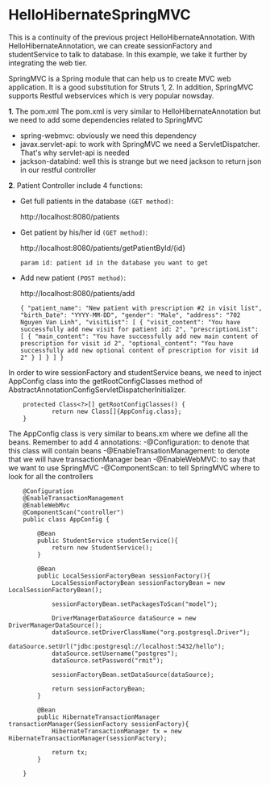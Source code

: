# HelloHibernateSpringMVC

This is a continuity of the previous project HelloHibernateAnnotation. With HelloHibernateAnnotation, we can create sessionFactory and studentService to talk to database. In this example, we take it further by integrating the web tier. 

SpringMVC is a Spring module that can help us to create MVC web application. It is a good substitution for Struts 1, 2. In addition, SpringMVC supports Restful webservices which is very popular nowsday. 

**1**. The pom.xml
The pom.xml is very similar to HelloHibernateAnnotation but we need to add some dependencies related to SpringMVC
+ spring-webmvc: obviously we need this dependency
+ javax.servlet-api: to work with SpringMVC we need a ServletDispatcher. That's why servlet-api is needed
+ jackson-databind: well this is strange but we need jackson to return json in our restful controller

**2**. Patient Controller include 4 functions:
+ Get full patients in the database `(GET method)`: 

    http://localhost:8080/patients
+ Get patient by his/her id `(GET method)`:

    http://localhost:8080/patients/getPatientById/{id}

    `param id: patient id in the database you want to get`
    
+ Add new patient `(POST method)`:

    http://localhost:8080/patients/add
    
    `{
        "patient_name": "New patient with prescription #2 in visit list",
        "birth_Date": "YYYY-MM-DD",
        "gender": "Male",
        "address": "702 Nguyen Van Linh",
        "visitList": [
            {
                "visit_content": "You have successfully add new visit for patient id: 2",
                "prescriptionList": [
                    {
                        "main_content": "You have successfully add new main content of prescription for visit id 2",
                        "optional_content": "You have successfully add new optional content of prescription for visit id 2"
                    }
                ]
            }
        ]
    }`


In order to wire sessionFactory and studentService beans, we need to inject AppConfig class into the getRootConfigClasses method of AbstractAnnotationConfigServletDispatcherInitializer. 


        protected Class<?>[] getRootConfigClasses() {
                return new Class[]{AppConfig.class};
        }
    
The AppConfig class is very similar to beans.xm where we define all the beans. Remember to add 4 annotations:
-@Configuration: to denote that this class will contain beans
-@EnableTransationManagement: to denote that we will have transactionManager bean
-@EnableWebMVC: to say that we want to use SpringMVC
-@ComponentScan: to tell SpringMVC where to look for all the controllers



        @Configuration
        @EnableTransactionManagement
        @EnableWebMvc
        @ComponentScan("controller")
        public class AppConfig {

            @Bean
            public StudentService studentService(){
                return new StudentService();
            }

            @Bean
            public LocalSessionFactoryBean sessionFactory(){
                LocalSessionFactoryBean sessionFactoryBean = new LocalSessionFactoryBean();

                sessionFactoryBean.setPackagesToScan("model");

                DriverManagerDataSource dataSource = new DriverManagerDataSource();
                dataSource.setDriverClassName("org.postgresql.Driver");
                dataSource.setUrl("jdbc:postgresql://localhost:5432/hello");
                dataSource.setUsername("postgres");
                dataSource.setPassword("rmit");

                sessionFactoryBean.setDataSource(dataSource);

                return sessionFactoryBean;
            }

            @Bean
            public HibernateTransactionManager transactionManager(SessionFactory sessionFactory){
                HibernateTransactionManager tx = new HibernateTransactionManager(sessionFactory);

                return tx;
            }

        }
